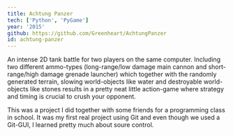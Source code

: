 ```yaml
---
title: Achtung Panzer
tech: ['Python', 'PyGame']
year: '2015'
github: https://github.com/Greenheart/AchtungPanzer
id: achtung-panzer
---
```


An intense 2D tank battle for two players on the same computer. Including two different ammo-types (long-range/low damage main cannon and short-range/high damage grenade launcher) which together with the randomly generated terrain, slowing world-objects like water and destroyable world-objects like stones results in a pretty neat little action-game where strategy and timing is crucial to crush your opponent.

This was a project I did together with some friends for a programming class in school. It was my first real project using Git and even though we used a Git-GUI, I learned pretty much about soure control.

